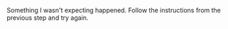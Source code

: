 Something I wasn't expecting happened. Follow the instructions from the previous step and try again.
